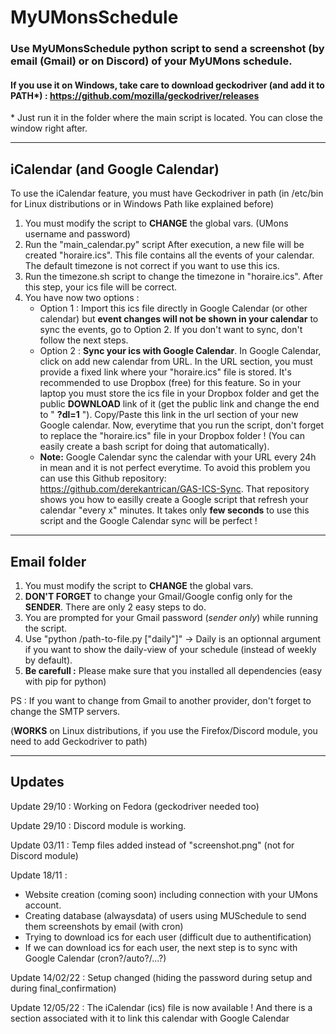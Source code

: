 # MyUMonsSchedule
### Use MyUMonsSchedule python script to send a screenshot (by email (Gmail) or on Discord) of your MyUMons schedule.
#### If you use it on Windows, take care to download geckodriver (and add it to PATH*) : https://github.com/mozilla/geckodriver/releases
\* Just run it in the folder where the main script is located. You can close the window right after.

---

## iCalendar (and Google Calendar)

To use the iCalendar feature, you must have Geckodriver in path (in /etc/bin for Linux distributions or in Windows Path like explained before)
1) You must modify the script to **CHANGE** the global vars. (UMons username and password)
2) Run the "main_calendar.py" script
After execution, a new file will be created "horaire.ics". This file contains all the events of your calendar. The default timezone is not correct if you want to use this ics.
3) Run the timezone.sh script to change the timezone in "horaire.ics".
After this step, your ics file will be correct.
4) You have now two options :
    * Option 1 : Import this ics file directly in Google Calendar (or other calendar) but **event changes will not be shown in your calendar** to sync the events, go to Option 2. If you don't want to sync, don't follow the next steps.
    * Option 2 : **Sync your ics with Google Calendar**. In Google Calendar, click on add new calendar from URL. In the URL section, you must provide a fixed link where your "horaire.ics" file is stored. It's recommended to use Dropbox (free) for this feature. So in your laptop you must store the ics file in your Dropbox folder and get the public **DOWNLOAD** link of it (get the public link and change the end to " **?dl=1** "). Copy/Paste this link in the url section of your new Google calendar. Now, everytime that you run the script, don't forget to replace the "horaire.ics" file in your Dropbox folder ! (You can easily create a bash script for doing that automatically). 
    * **Note:** Google Calendar sync the calendar with your URL every 24h in mean and it is not perfect everytime. To avoid this problem you can use this Github repository: https://github.com/derekantrican/GAS-ICS-Sync. That repository shows you how to easilly create a Google script that refresh your calendar "every x" minutes. It takes only **few seconds** to use this script and the Google Calendar sync will be perfect !

---

## Email folder

1) You must modify the script to **CHANGE** the global vars.
2) **DON'T FORGET** to change your Gmail/Google config only for the **SENDER**. There are only 2 easy steps to do.
3) You are prompted for your Gmail password (*sender only*) while running the script.
4) Use "python /path-to-file.py ["daily"]" -> Daily is an optionnal argument if you want to show the daily-view of your schedule (instead of weekly by default).
5) **Be carefull :** Please make sure that you installed all dependencies (easy with pip for python)

PS : If you want to change from Gmail to another provider, don't forget to change the SMTP servers.

(**WORKS** on Linux distributions, if you use the Firefox/Discord module, you need to add Geckodriver to path)

---

## Updates

Update 29/10 : Working on Fedora (geckodriver needed too)

Update 29/10 : Discord module is working.

Update 03/11 : Temp files added instead of "screenshot.png" (not for Discord module)

Update 18/11 :
  - Website creation (coming soon) including connection with your UMons account.
  - Creating database (alwaysdata) of users using MUSchedule to send them screenshots by email (with cron)
  - Trying to download ics for each user (difficult due to authentification)
  - If we can download ics for each user, the next step is to sync with Google Calendar (cron?/auto?/...?)

Update 14/02/22 : Setup changed (hiding the password during setup and during final_confirmation)

Update 12/05/22 : The iCalendar (ics) file is now available ! And there is a section associated with it to link this calendar with Google Calendar
